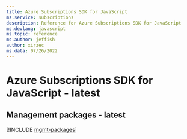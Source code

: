 ```yaml
---
title: Azure Subscriptions SDK for JavaScript
ms.service: subscriptions
description: Reference for Azure Subscriptions SDK for JavaScript
ms.devlang: javascript
ms.topic: reference
ms.author: jeffish
author: xirzec
ms.data: 07/26/2022
---
```

# Azure Subscriptions SDK for JavaScript - latest

## Management packages - latest
[!INCLUDE [mgmt-packages](subscriptions-mgmt-index.md)]